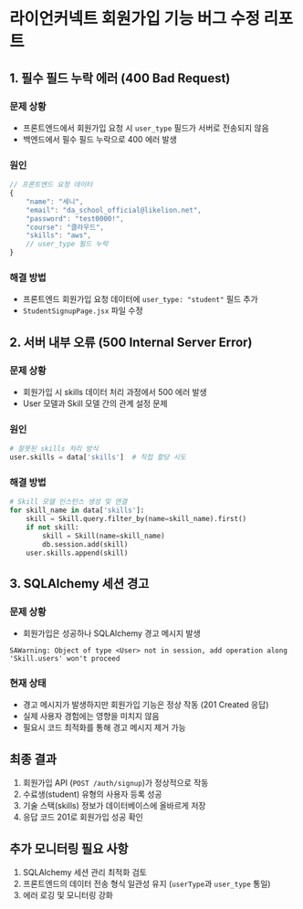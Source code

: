 # 라이언커넥트 회원가입 기능 버그 수정 리포트

## 1. 필수 필드 누락 에러 (400 Bad Request)
### 문제 상황
- 프론트엔드에서 회원가입 요청 시 `user_type` 필드가 서버로 전송되지 않음
- 백엔드에서 필수 필드 누락으로 400 에러 발생

### 원인
```javascript
// 프론트엔드 요청 데이터
{
    "name": "세니",
    "email": "da_school_official@likelion.net",
    "password": "test0000!",
    "course": "클라우드",
    "skills": "aws",
    // user_type 필드 누락
}
```

### 해결 방법
- 프론트엔드 회원가입 요청 데이터에 `user_type: "student"` 필드 추가
- `StudentSignupPage.jsx` 파일 수정

## 2. 서버 내부 오류 (500 Internal Server Error)
### 문제 상황
- 회원가입 시 skills 데이터 처리 과정에서 500 에러 발생
- User 모델과 Skill 모델 간의 관계 설정 문제

### 원인
```python
# 잘못된 skills 처리 방식
user.skills = data['skills']  # 직접 할당 시도
```

### 해결 방법
```python
# Skill 모델 인스턴스 생성 및 연결
for skill_name in data['skills']:
    skill = Skill.query.filter_by(name=skill_name).first()
    if not skill:
        skill = Skill(name=skill_name)
        db.session.add(skill)
    user.skills.append(skill)
```

## 3. SQLAlchemy 세션 경고
### 문제 상황
- 회원가입은 성공하나 SQLAlchemy 경고 메시지 발생
```
SAWarning: Object of type <User> not in session, add operation along 'Skill.users' won't proceed
```

### 현재 상태
- 경고 메시지가 발생하지만 회원가입 기능은 정상 작동 (201 Created 응답)
- 실제 사용자 경험에는 영향을 미치지 않음
- 필요시 코드 최적화를 통해 경고 메시지 제거 가능

## 최종 결과
1. 회원가입 API (`POST /auth/signup`)가 정상적으로 작동
2. 수료생(student) 유형의 사용자 등록 성공
3. 기술 스택(skills) 정보가 데이터베이스에 올바르게 저장
4. 응답 코드 201로 회원가입 성공 확인

## 추가 모니터링 필요 사항
1. SQLAlchemy 세션 관리 최적화 검토
2. 프론트엔드의 데이터 전송 형식 일관성 유지 (`userType`과 `user_type` 통일)
3. 에러 로깅 및 모니터링 강화 